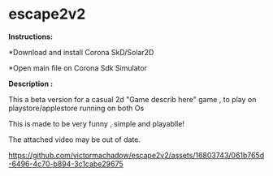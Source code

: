 # escape2v2

**Instructions:**

   *Download and install Corona SkD/Solar2D

   *Open main file on Corona Sdk Simulator



  **Description :**

   This a beta version for a casual 2d "Game describ here" 
   game , to play on playstore/applestore
   running on both Os

   This is made to be very funny , simple and playablle!

   The attached video may be out of date.

   

https://github.com/victormachadow/escape2v2/assets/16803743/061b765d-6496-4c70-b894-3c1cabe29675

